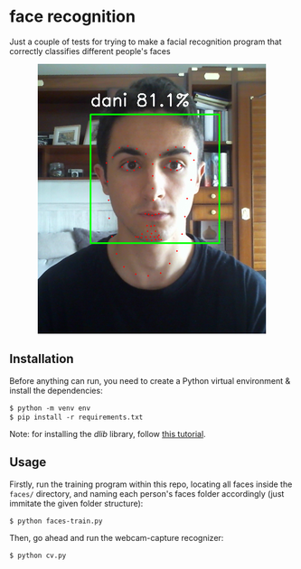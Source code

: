 # face recognition

Just a couple of tests for trying to make a facial recognition program that correctly classifies different people's faces

<div style='text-align: center;' align='center'>
    <img style='max-heigth: 200px;' src='./example.png'/>
</div>

## Installation

Before anything can run, you need to create a Python virtual environment & install the dependencies:

```
$ python -m venv env
$ pip install -r requirements.txt
```

Note: for installing the *dlib* library, follow [this tutorial](https://www.youtube.com/watch?v=eaEndTeUiSU&ab_channel=crazzylearners).

## Usage

Firstly, run the training program within this repo, locating all faces inside the `faces/` directory, and naming each person's faces folder accordingly (just immitate the given folder structure):

```
$ python faces-train.py
```

Then, go ahead and run the webcam-capture recognizer:

```
$ python cv.py
```
